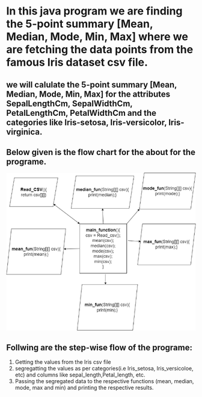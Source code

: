 # In this java program we are finding the 5-point summary [Mean, Median, Mode, Min, Max] where we are fetching the data points from the famous Iris dataset csv file.

## we will calulate the 5-point summary [Mean, Median, Mode, Min, Max] for the attributes SepalLengthCm, SepalWidthCm, PetalLengthCm, PetalWidthCm and the categories like Iris-setosa, Iris-versicolor, Iris-virginica.

## Below given is the flow chart for the about for the programe.

![Flow_Chart](flow_chart.png "png image")

## Follwing are the step-wise flow of the programe:
1. Getting the values from the Iris csv file
2. segregatting the values as per categories(i.e Iris_setosa, Iris_versicoloe, etc) and columns like sepal_length,Petal_length, etc.
3. Passing the segregated data to the respective functions (mean, median, mode, max and min) and printing the respective results.